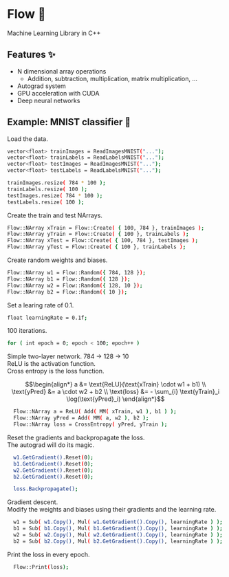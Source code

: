 # Flow 🌊
Machine Learning Library in C++
## Features ✨
- N dimensional array operations
  - Addition, subtraction, multiplication, matrix multiplication, ...
- Autograd system
- GPU acceleration with CUDA
- Deep neural networks
## Example: MNIST classifier 🔢
Load the data.
```bash
vector<float> trainImages = ReadImagesMNIST("...");
vector<float> trainLabels = ReadLabelsMNIST("...");
vector<float> testImages = ReadImagesMNIST("...");
vector<float> testLabels = ReadLabelsMNIST("...");

trainImages.resize( 784 * 100 );
trainLabels.resize( 100 );
testImages.resize( 784 * 100 );
testLabels.resize( 100 );
```
Create the train and test NArrays.
```bash
Flow::NArray xTrain = Flow::Create( { 100, 784 }, trainImages );
Flow::NArray yTrain = Flow::Create( { 100 }, trainLabels );
Flow::NArray xTest = Flow::Create( { 100, 784 }, testImages );
Flow::NArray yTest = Flow::Create( { 100 }, trainLabels );
```
Create random weights and biases.
```bash
Flow::NArray w1 = Flow::Random({ 784, 128 });
Flow::NArray b1 = Flow::Random({ 128 });
Flow::NArray w2 = Flow::Random({ 128, 10 });
Flow::NArray b2 = Flow::Random({ 10 });
```
Set a learing rate of 0.1.
```bash
float learningRate = 0.1f;
```
100 iterations.
```bash
for ( int epoch = 0; epoch < 100; epoch++ )
```
Simple two-layer network. 784 -> 128 -> 10<br>
ReLU is the activation function.<br>
Cross entropy is the loss function.
```math
\begin{align*}
a &= \text{ReLU}(\text{xTrain} \cdot w1 + b1) \\
\text{yPred} &= a \cdot w2 + b2 \\
\text{loss} &= - \sum_{i} \text{yTrain}_i \log(\text{yPred}_i)
\end{align*}
```
```bash
  Flow::NArray a = ReLU( Add( MM( xTrain, w1 ), b1 ) );
  Flow::NArray yPred = Add( MM( a, w2 ), b2 );
  Flow::NArray loss = CrossEntropy( yPred, yTrain );
```
Reset the gradients and backpropagate the loss.<br>
The autograd will do its magic.
```bash
  w1.GetGradient().Reset(0);
  b1.GetGradient().Reset(0);
  w2.GetGradient().Reset(0);
  b2.GetGradient().Reset(0);

  loss.Backpropagate();
```
Gradient descent.<br>
Modify the weights and biases using their gradients and the learning rate.
```bash
  w1 = Sub( w1.Copy(), Mul( w1.GetGradient().Copy(), learningRate ) );
  b1 = Sub( b1.Copy(), Mul( b1.GetGradient().Copy(), learningRate ) );
  w2 = Sub( w2.Copy(), Mul( w2.GetGradient().Copy(), learningRate ) );
  b2 = Sub( b2.Copy(), Mul( b2.GetGradient().Copy(), learningRate ) );
```
Print the loss in every epoch.
```bash
  Flow::Print(loss);
```